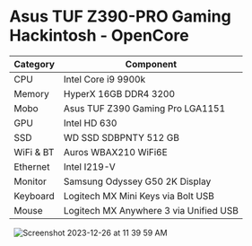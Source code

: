 # Asus TUF Z390-PRO Gaming Hackintosh - OpenCore


| Category   | Component                             |
| ---------- | ------------------------------------- |
| CPU        | Intel Core i9 9900k                   |
| Memory     | HyperX 16GB DDR4 3200                 |
| Mobo       | Asus TUF Z390 Gaming Pro LGA1151      |
| GPU        | Intel HD 630                          |
| SSD        | WD SSD SDBPNTY 512 GB                 |
| WiFi & BT  | Auros WBAX210 WiFi6E                  |
| Ethernet   | Intel I219-V                          |
| Monitor    | Samsung Odyssey G50 2K Display        |
| Keyboard   | Logitech MX Mini Keys via Bolt USB    |
| Mouse      | Logitech MX Anywhere 3 via Unified USB|
&nbsp;
![Screenshot 2023-12-26 at 11 39 59 AM](https://github.com/arye762/z390hackintosh/assets/123521233/be78bda6-ff37-423c-a01e-e2a346c90b19)
